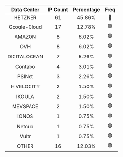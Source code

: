 | Data Center | IP Count | Percentage | Freq |
|:------------:|:--------:|:-----------:|:-----:|
| HETZNER | 61 | 45.86% | 🔴 |
| Google-Cloud | 17 | 12.78% | 🟢 |
| AMAZON | 8 | 6.02% | 🟢 |
| OVH | 8 | 6.02% | 🟢 |
| DIGITALOCEAN | 7 | 5.26% | 🟢 |
| Contabo | 4 | 3.01% | 🟢 |
| PSINet | 3 | 2.26% | 🟢 |
| HIVELOCITY | 2 | 1.50% | 🟢 |
| IKOULA | 2 | 1.50% | 🟢 |
| MEVSPACE | 2 | 1.50% | 🟢 |
| IONOS | 1 | 0.75% | 🟢 |
| Netcup | 1 | 0.75% | 🟢 |
| Vultr | 1 | 0.75% | 🟢 |
| OTHER | 16 | 12.03% | 🟢 |